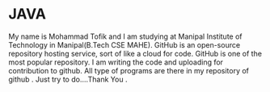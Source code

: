 # JAVA
My name is Mohammad Tofik and I am studying at Manipal Institute of Technology in Manipal(B.Tech CSE MAHE). GitHub is an open-source repository hosting service, sort of like a cloud for code. GitHub is one of the most popular repository. I am writing the code and uploading for contribution to github. All type of programs are there in my repository of github . Just try to do....Thank You .
